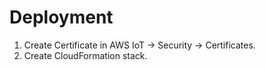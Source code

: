 # Deployment

1. Create Certificate in AWS IoT -> Security -> Certificates.
2. Create CloudFormation stack.
